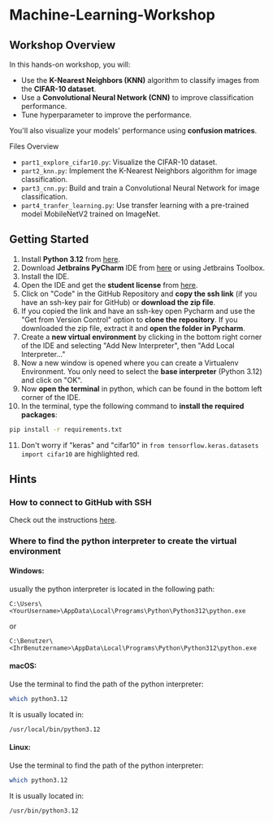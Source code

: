 # Machine-Learning-Workshop

## Workshop Overview

In this hands-on workshop, you will:
- Use the **K-Nearest Neighbors (KNN)** algorithm to classify images from the **CIFAR-10 dataset**.
- Use a **Convolutional Neural Network (CNN)** to improve classification performance.
- Tune hyperparameter to improve the performance.

You'll also visualize your models' performance using **confusion matrices**.

Files Overview
- ```part1_explore_cifar10.py```: Visualize the CIFAR-10 dataset.
- ```part2_knn.py```: Implement the K-Nearest Neighbors algorithm for image classification.
- ```part3_cnn.py```: Build and train a Convolutional Neural Network for image classification.
- ```part4_tranfer_learning.py```: Use transfer learning with a pre-trained model MobileNetV2 trained on ImageNet.

## Getting Started
1. Install **Python 3.12** from [here](https://www.python.org/downloads/).
2. Download **Jetbrains PyCharm** IDE from [here](https://www.jetbrains.com/pycharm/download/) or using Jetbrains Toolbox.
3. Install the IDE.
4. Open the IDE and get the **student license** from [here](https://www.jetbrains.com/community/education/#students).
5. Click on "Code" in the GitHub Repository and **copy the ssh link** (if you have an ssh-key pair for GitHub) or **download the zip file**.
6. If you copied the link and have an ssh-key open Pycharm and use the "Get from Version Control" option to **clone the repository**. If you downloaded the zip file, extract it and **open the folder in Pycharm**.
7. Create a **new virtual environment** by clicking in the bottom right corner of the IDE and selecting "Add New Interpreter", then "Add Local Interpreter..."
8. Now a new window is opened where you can create a Virtualenv Environment. You only need to select the **base interpreter** (Python 3.12) and click on "OK". 
9. Now **open the terminal** in python, which can be found in the bottom left corner of the IDE.
10. In the terminal, type the following command to **install the required packages**:
```bash
pip install -r requirements.txt
```
11. Don't worry if "keras" and "cifar10" in ```from tensorflow.keras.datasets import cifar10``` are highlighted red.

## Hints
### How to connect to GitHub with SSH
Check out the instructions [here](https://docs.github.com/en/authentication/connecting-to-github-with-ssh).
### Where to find the python interpreter to create the virtual environment
#### Windows:
usually the python interpreter is located in the following path:
```angular2html
C:\Users\<YourUsername>\AppData\Local\Programs\Python\Python312\python.exe
```
or
```angular2html
C:\Benutzer\<IhrBenutzername>\AppData\Local\Programs\Python\Python312\python.exe
```

#### macOS:
Use the terminal to find the path of the python interpreter:
```bash
which python3.12
```
It is usually located in:
```angular2html
/usr/local/bin/python3.12
```

#### Linux:
Use the terminal to find the path of the python interpreter:
```bash
which python3.12
```
It is usually located in:
```angular2html
/usr/bin/python3.12
```